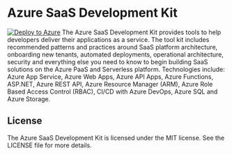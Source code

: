 # Azure SaaS Development Kit
[![Deploy to Azure](http://azuredeploy.net/deploybutton.png)](https://azuredeploy.net/)
The Azure SaaS Development Kit provides tools to help developers deliver their applications as a service.  The tool kit includes recommended patterns and practices around SaaS platform architecture, onboarding new tenants, automated deployments, operational architecture, security and everything else you need to know to begin building SaaS solutions on the Azure PaaS and Serverless platform.   Technologies include:  Azure App Service, Azure Web Apps, Azure API Apps, Azure Functions, ASP.NET, Azure REST API, Azure Resource Manager (ARM), Azure Role Based Access Control (RBAC), CI/CD with Azure DevOps, Azure SQL and Azure Storage. 

## License
The Azure SaaS Development Kit is licensed under the MIT license. See the LICENSE file for more details.
